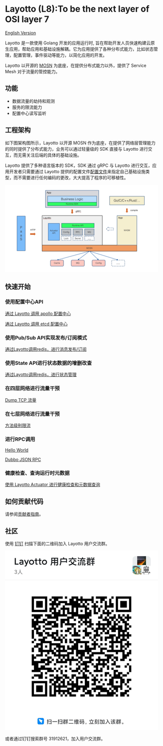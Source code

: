 # Layotto (L8):To be the next layer of OSI layer 7
[English Version](README.md)

Layotto 是一款使用 Golang 开发的应用运行时, 旨在帮助开发人员快速构建云原生应用，帮助应用和基础设施解耦。它为应用提供了各种分布式能力，比如状态管理，配置管理，事件驱动等能力，以简化应用的开发。

Layotto 以开源的 [MOSN](https://github.com/mosn/mosn) 为底座，在提供分布式能力以外，提供了 Service Mesh 对于流量的管控能力。

## 功能

- 数据流量的劫持和观测
- 服务的限流能力
- 配置中心读写监听

## 工程架构

如下图架构图所示，Layotto 以开源 MOSN 作为底座，在提供了网络层管理能力的同时提供了分布式能力，业务可以通过轻量级的 SDK 直接与 Layotto 进行交互，而无需关注后端的具体的基础设施。

Layotto 提供了多种语言版本的 SDK，SDK 通过 gRPC 与 Layotto 进行交互，应用开发者只需要通过 Layotto 提供的配置文件[配置文件](./configs/runtime_config.json)来指定自己基础设施类型，而不需要进行任何编码的更改，大大提高了程序的可移植性。

![系统架构图](img/runtime-architecture.png)

## 快速开始

### 使用配置中心API

[通过 Layotto 调用 apollo 配置中心](docs/zh/start/configuration/start-apollo.md) 

[通过 Layotto 调用 etcd 配置中心](docs/zh/start/configuration/start.md)

### 使用Pub/Sub API实现发布/订阅模式

[通过Layotto调用redis，进行消息发布/订阅](docs/zh/start/pubsub/start.md)

### 使用State API进行状态数据的增删改查

[通过Layotto调用redis，进行状态管理](docs/zh/start/state/start.md)

### 在四层网络进行流量干预

[Dump TCP 流量](docs/zh/start/network_filter/tcpcopy.md)

### 在七层网络进行流量干预

[方法级别限流](docs/zh/start/stream_filter/flow_control.md)

### 进行RPC调用

[Hello World](docs/zh/start/rpc/helloworld.md)

[Dubbo JSON RPC](docs/zh/start/rpc/dubbo_json_rpc.md)

### 健康检查、查询运行时元数据

[使用 Layotto Actuator 进行健康检查和元数据查询](docs/zh/start/actuator/start.md)

## 如何贡献代码

请参阅[贡献者指南](CONTRIBUTING_ZH.md)。

## 社区

使用 [钉钉](https://www.dingtalk.com/) 扫描下面的二维码加入 Layotto 用户交流群。

![群二维码](img/ding-talk-group-1.jpg)

或者通过钉钉搜索群号 31912621，加入用户交流群。

